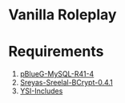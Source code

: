 # Vanilla Roleplay

# Requirements

1. [pBlueG-MySQL-R41-4](https://github.com/pBlueG/SA-MP-MySQL/releases/tag/R41-4)
2. [Sreyas-Sreelal-BCrypt-0.4.1](https://github.com/Sreyas-Sreelal/samp-bcrypt/releases/tag/0.4.1)
3. [YSI-Includes](https://github.com/pawn-lang/YSI-Includes/releases/tag/nightly)
